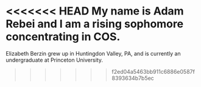<<<<<<< HEAD
My name is Adam Rebei and I am a rising sophomore concentrating in COS.
=======
Elizabeth Berzin grew up in Huntingdon Valley, PA, and is currently an undergraduate at Princeton University. 
>>>>>>> f2ed04a5463bb911c6886e0587f8393634b7b5ec
